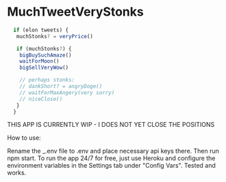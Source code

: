 # MuchTweetVeryStonks
```javascript
  if (elon tweets) {  
   muchStonks? = veryPrice()  

   if (muchStonks?) {  
    bigBuySuchAmaze()  
    waitForMoon()  
    bigSellVeryWow()  

    // perhaps stonks:  
    // dankShort? = angryDoge()  
    // waitForMaxAngery(very sorry)  
    // niceClose()  
   }
  }
```


THIS APP IS CURRENTLY WIP - I DOES NOT YET CLOSE THE POSITIONS


How to use:

Rename the \_.env file to .env and place necessary api keys there. Then run npm start.
To run the app 24/7 for free, just use Heroku and configure the environment variables in the Settings tab under "Config Vars". Tested and works.
